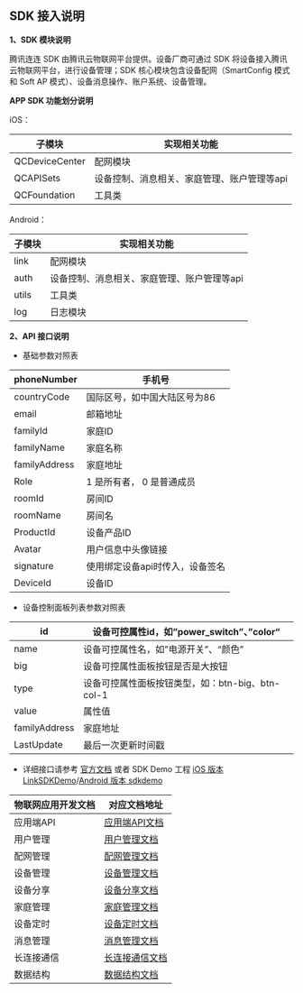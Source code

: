 ## SDK 接入说明

**1、SDK 模块说明**

腾讯连连 SDK 由腾讯云物联网平台提供。设备厂商可通过 SDK 将设备接入腾讯云物联网平台，进行设备管理；SDK 核心模块包含设备配网（SmartConfig 模式和 Soft AP 模式）、设备消息操作、账户系统、设备管理。

**APP SDK 功能划分说明**

iOS：

| 子模块         | 实现相关功能                                |
| -------------- | ------------------------------------------- |
| QCDeviceCenter | 配网模块                                    |
| QCAPISets      | 设备控制、消息相关、家庭管理、账户管理等api |
| QCFoundation   | 工具类                                      |

Android：

| 子模块 | 实现相关功能                                |
| ------ | ------------------------------------------- |
| link   | 配网模块                                    |
| auth   | 设备控制、消息相关、家庭管理、账户管理等api |
| utils  | 工具类                                      |
| log    | 日志模块                                    |

**2、API 接口说明**

* 基础参数对照表

| phoneNumber   | 手机号                          |
| ------------- | ------------------------------- |
| countryCode   | 国际区号，如中国大陆区号为86    |
| email         | 邮箱地址                        |
| familyId      | 家庭ID                          |
| familyName    | 家庭名称                        |
| familyAddress | 家庭地址                        |
| Role          | 1 是所有者， 0 是普通成员       |
| roomId        | 房间ID                          |
| roomName      | 房间名                          |
| ProductId     | 设备产品ID                      |
| Avatar        | 用户信息中头像链接              |
| signature     | 使用绑定设备api时传入，设备签名 |
| DeviceId      | 设备ID                          |

* 设备控制面板列表参数对照表

| id            | 设备可控属性id，如”power_switch”、”color“        |
| ------------- | ------------------------------------------------ |
| name          | 设备可控属性名，如”电源开关”、“颜色”             |
| big           | 设备可控属性面板按钮是否是大按钮                 |
| type          | 设备可控属性面板按钮类型，如：btn-big、btn-col-1 |
| value         | 属性值                                           |
| familyAddress | 家庭地址                                         |
| LastUpdate    | 最后一次更新时间戳                               |

* 详细接口请参考 [官方文档](https://cloud.tencent.com/document/product/1081/40772) 或者 SDK Demo 工程 [iOS 版本 LinkSDKDemo](https://github.com/tencentyun/iot-link-ios/tree/master/Source/LinkSDKDemo)/[Android 版本 sdkdemo](https://github.com/tencentyun/iot-link-android/tree/master/sdkdemo)

| 物联网应用开发文档 | 对应文档地址                                                 |
| ------------------ | ------------------------------------------------------------ |
| 应用端API          | [应用端API文档](https://cloud.tencent.com/document/product/1081/40773) |
| 用户管理           | [用户管理文档](https://cloud.tencent.com/document/product/1081/40774) |
| 配网管理           | [配网管理文档](https://cloud.tencent.com/document/product/1081/44043) |
| 设备管理           | [设备管理文档](https://cloud.tencent.com/document/product/1081/40775) |
| 设备分享           | [设备分享文档](https://cloud.tencent.com/document/product/1081/43200) |
| 家庭管理           | [家庭管理文档](https://cloud.tencent.com/document/product/1081/40776) |
| 设备定时           | [设备定时文档](https://cloud.tencent.com/document/product/1081/40777) |
| 消息管理           | [消息管理文档](https://cloud.tencent.com/document/product/1081/40778) |
| 长连接通信         | [长连接通信文档](https://cloud.tencent.com/document/product/1081/40779) |
| 数据结构           | [数据结构文档](https://cloud.tencent.com/document/product/1081/40780) |


